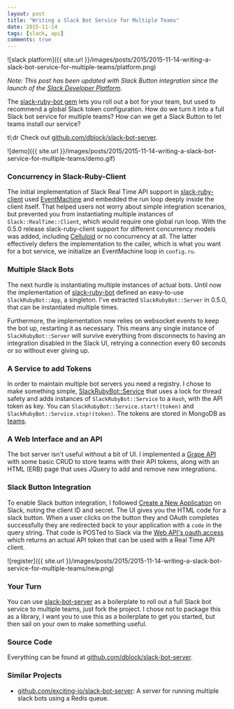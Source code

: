 ```yaml
---
layout: post
title: "Writing a Slack Bot Service for Multiple Teams"
date: 2015-11-14
tags: [slack, api]
comments: true
---
```

![slack platform]({{ site.url }}/images/posts/2015/2015-11-14-writing-a-slack-bot-service-for-multiple-teams/platform.png)

_Note: This post has been updated with Slack Button integration since the launch of the [Slack Developer Platform](https://medium.com/slack-developer-blog/launch-platform-114754258b91#.od3y71dyo)._

The [slack-ruby-bot gem](https://github.com/dblock/slack-ruby-bot) lets you roll out a bot for your team, but used to recommend a global Slack token configuration. How do we turn it into a full Slack bot service for multiple teams? How can we get a Slack Button to let teams install our service?

tl;dr Check out [github.com/dblock/slack-bot-server](https://github.com/dblock/slack-bot-server).

![demo]({{ site.url }}/images/posts/2015/2015-11-14-writing-a-slack-bot-service-for-multiple-teams/demo.gif)

### Concurrency in Slack-Ruby-Client

The initial implementation of Slack Real Time API support in [slack-ruby-client](https://github.com/dblock/slack-ruby-client) used [EventMachine](https://github.com/eventmachine/eventmachine) and embedded the run loop deeply inside the client itself. That helped users not worry about simple integration scenarios, but prevented you from instantiating multiple instances of `Slack::RealTime::Client`, which would require one global run loop. With the 0.5.0 release slack-ruby-client support for different concurrency models was added, including [Celluloid](https://github.com/celluloid/celluloid) or no concurrency at all. The latter effectively defers the implementation to the caller, which is what you want for a bot service, we initialize an EventMachine loop in `config.ru`.

### Multiple Slack Bots

The next hurdle is instantiating multiple instances of actual bots. Until now the implementation of [slack-ruby-bot](https://github.com/dblock/slack-ruby-bot) defined an easy-to-use `SlackRubyBot::App`, a singleton. I've extracted `SlackRubyBot::Server` in 0.5.0, that can be instantiated multiple times.

Furthermore, the implementation now relies on websocket events to keep the bot up, restarting it as necessary. This means any single instance of `SlackRubyBot::Server` will survive everything from disconnects to having an integration disabled in the Slack UI, retrying a connection every 60 seconds or so without ever giving up.

### A Service to add Tokens

In order to maintain multiple bot servers you need a registry. I chose to make something simple, [SlackRubyBot::Service](https://github.com/dblock/slack-bot-server/blob/master/app/service.rb) that uses a lock for thread safety and adds instances of `SlackRubyBot::Service` to a `Hash`, with the API token as key. You can `SlackRubyBot::Service.start!(token)` and `SlackRubyBot::Service.stop!(token)`. The tokens are stored in MongoDB as [teams](https://github.com/dblock/slack-bot-server/blob/master/slack-bot-server/models/team.rb).

### A Web Interface and an API

The bot server isn't useful without a bit of UI. I implemented a [Grape API](https://github.com/dblock/slack-bot-server/tree/master/api) with some basic CRUD to store teams with their API tokens, along with an HTML (ERB) page that uses JQuery to add and remove new integrations.

### Slack Button Integration

To enable Slack button integration, I followed [Create a New Application](https://api.slack.com/applications/new) on Slack, noting the client ID and secret. The UI gives you the HTML code for a slack button. When a user clicks on the button they and OAuth completes successfully they are redirected back to your application with a `code` in the query string. That code is POSTed to Slack via the [Web API's oauth.access](https://api.slack.com/methods/oauth.access) which returns an actual API token that can be used with a Real Time API client.

![register]({{ site.url }}/images/posts/2015/2015-11-14-writing-a-slack-bot-service-for-multiple-teams/new.png)

### Your Turn

You can use [slack-bot-server](https://github.com/dblock/slack-bot-server) as a boilerplate to roll out a full Slack bot service to multiple teams, just fork the project. I chose not to package this as a library, I want you to use this as a boilerplate to get you started, but then sail on your own to make something useful.

### Source Code

Everything can be found at [github.com/dblock/slack-bot-server](https://github.com/dblock/slack-bot-server).

### Similar Projects

* [github.com/exciting-io/slack-bot-server](https://github.com/exciting-io/slack-bot-server): A server for running multiple slack bots using a Redis queue.
